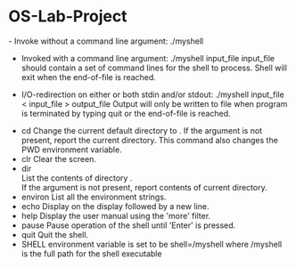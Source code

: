 # OS-Lab-Project
<Usage>
- Invoke without a command line argument:
  ./myshell

- Invoked with a command line argument:
  ./myshell input_file
    <NOTE> input_file should contain a set of command lines for the shell to process.
    <NOTE> Shell will exit when the end-of-file is reached.

- I/O-redirection on either or both stdin and/or stdout:
  ./myshell input_file < input_file > output_file
    <NOTE> Output will only be written to file when program is terminated by typing quit or the end-of-file is reached.


<Commands>
  
- cd <directory>
  Change the current default directory to <directory>.
  If the <directory> argument is not present, report the current directory.
  This command also changes the PWD environment variable.  
- clr
  Clear the screen.    
- dir <directory>  
  List the contents of directory <directory>.  
  If the <directory> argument is not present, report contents of current directory.    
- environ
  List all the environment strings.    
- echo <comment>
  Display <comment> on the display followed by a new line.    
- help
  Display the user manual using the 'more' filter.    
- pause
  Pause operation of the shell until 'Enter' is pressed.    
- quit
  Quit the shell.    
- SHELL environment variable is set to be shell=<pathname>/myshell where
  <pathname>/myshell is the full path for the shell executable
   
